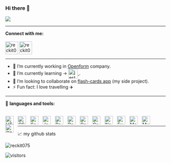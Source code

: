 ### Hi there 👋
  <a href="https://github.com/DenverCoder1/readme-typing-svg"><img src="https://readme-typing-svg.herokuapp.com?lines=I+am+Matek,computer+science+student.;Full+stack+web+developer.;Always%20learning%20new%20things+:-)+.&center=true&width=550&height=50"></a>
</p>
<hr/>

**Connect with me:** 
<br/><br/>
<a href="https://www.linkedin.com/in/mateusz-majka-473919196/" target="blank"><img align="center" src="https://cdn-icons-png.flaticon.com/512/174/174857.png" alt="reckit075" height="40" width="40"/></a>
<a href="mailto:mateusz.majka.zsl@gmail.com?'Reching out to you'='Hi, I want to enwuire about...'" rel="noopener" target="_blank"><img align="center" src="https://cdn-icons-png.flaticon.com/512/732/732200.png" alt="reckit075" height="40" width="40" /></a>
<br />
<hr/>


- 🔭 I’m currently working in <a href="https://openform.pl/">Openform</a> company. <br/>
- 🌱 I’m currently learning -> <a href="https://nestjs.com/" target="_blank"> <img align="center" src="https://nx.dev/documentation/shared/jest-logo.png" alt="jest" width="30" height="30"/> </a>. <br/>
- 👯 I’m looking to collaborate on <a href="https://github.com/Reckit075/flashcards_client" target="_blank">flash-cards app</a> (my side project). <br/>
- ⚡ Fun fact: I love travelling :airplane:
<hr/>

🔧 **languages and tools:**  
<br/>

<img align="left" alt="HTML5" width="26px" src="https://cdn.jsdelivr.net/gh/devicons/devicon/icons/html5/html5-original.svg" style="padding-right:10px;" />
<img align="left" alt="CSS3" width="26px" src="https://cdn.jsdelivr.net/gh/devicons/devicon/icons/css3/css3-original.svg" style="padding-right:10px;" />
<img align="left" alt="Sass" width="26px" src="https://cdn.jsdelivr.net/gh/devicons/devicon/icons/sass/sass-original.svg" style="padding-right:10px;" />
<img align="left" alt="JavaScript" width="26px" src="https://cdn.jsdelivr.net/gh/devicons/devicon/icons/javascript/javascript-original.svg" style="padding-right:10px;"/>
<img align="left" alt="React" width="26px" src="https://cdn.jsdelivr.net/gh/devicons/devicon/icons/react/react-original.svg" style="padding-right:10px;" />
<img align="left" alt="Redux" width="26px" src="https://cdn.jsdelivr.net/gh/devicons/devicon/icons/redux/redux-original.svg" style="padding-right:10px;" />
<img align="left" alt="Gatsby" width="26px" src="https://cdn.jsdelivr.net/gh/devicons/devicon/icons/gatsby/gatsby-original.svg" style="padding-right:10px;" />
<img align="left" alt="GraphQL" width="26px" src="https://cdn.jsdelivr.net/gh/devicons/devicon/icons/graphql/graphql-plain.svg" style="padding-right:10px;" />
<img align="left" alt="Node.js" width="26px" src="https://cdn.jsdelivr.net/gh/devicons/devicon/icons/nodejs/nodejs-original.svg" style="padding-right:10px;" />
<img align="left" alt="Express.js" width="26px" src="https://cdn.jsdelivr.net/gh/devicons/devicon/icons/express/express-original.svg" style="padding-right:10px;" />
<img align="left" alt="MongoDB" width="26px" src="https://cdn.jsdelivr.net/gh/devicons/devicon/icons/mongodb/mongodb-original.svg" style="padding-right:10px;" />
<img align="left" alt="MySQL" width="26px" src="https://cdn.jsdelivr.net/gh/devicons/devicon/icons/mysql/mysql-original.svg" style="padding-right:10px;" />
<img align="left" alt="Git" width="26px" src="https://cdn.jsdelivr.net/gh/devicons/devicon/icons/git/git-original.svg" style="padding-right:10px;" />
<br/>

<!-- ![HTML5](https://img.icons8.com/color/30/html-5.png)![CSS3](https://img.icons8.com/color/30/css3.png)![sass](https://img.icons8.com/color/30/sass.png)![JavaScript](https://img.icons8.com/color/30/javascript.png)![TypeScript](https://img.icons8.com/color/30/typescript.png)![NodeJS](https://img.icons8.com/color/30/nodejs.png)![ReactJS](https://img.icons8.com/office/30/000000/react.png)![Redux](https://img.icons8.com/color/30/redux.png)![VueJS](https://img.icons8.com/color/30/vue-js.png)![Git](https://img.icons8.com/color/30/git.png)![Figma](https://img.icons8.com/color/30/figma.png) -->
<hr/>



📈 my github stats

<p> <img src="https://github-readme-stats.vercel.app/api?username=reckit075&show_icons=true&theme=gotham" alt="reckit075" />
  
![visitors](https://visitor-badge.glitch.me/badge?page_id=reckit075)
